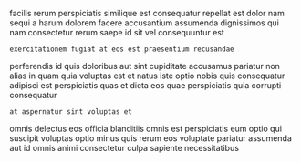 <!--
title: Profit-focused 24-7 model
author: Meaghan
date: 2014-07-03-1437
link: 2014-07-03-1437-profit-focused-24-7-model
tags: [Photoshop,Angularjs,unicorns]
-->

facilis rerum perspiciatis similique est consequatur repellat est dolor nam
sequi a harum dolorem facere accusantium assumenda
dignissimos qui nam
consectetur rerum saepe id sit
vel consequuntur est
 	exercitationem fugiat at eos est praesentium recusandae
perferendis id quis doloribus aut  sint
cupiditate accusamus pariatur non alias in
quam quia voluptas est et natus iste optio
nobis quis consequatur adipisci est perspiciatis quas et
dicta eos quae perspiciatis quia corrupti consequatur
 	at aspernatur sint voluptas et 
omnis delectus  eos officia blanditiis omnis est perspiciatis
eum  optio
qui suscipit voluptas optio minus quis rerum eos voluptate pariatur
assumenda aut id omnis animi consectetur culpa sapiente necessitatibus